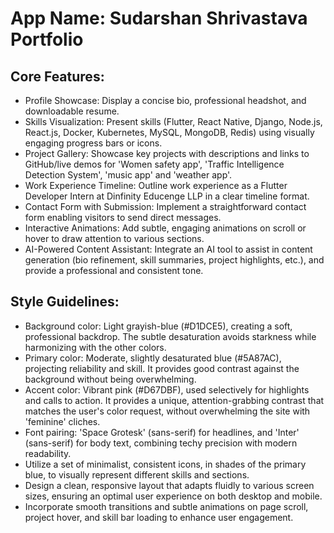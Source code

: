 # **App Name**: Sudarshan Shrivastava Portfolio

## Core Features:

- Profile Showcase: Display a concise bio, professional headshot, and downloadable resume.
- Skills Visualization: Present skills (Flutter, React Native, Django, Node.js, React.js, Docker, Kubernetes, MySQL, MongoDB, Redis) using visually engaging progress bars or icons.
- Project Gallery: Showcase key projects with descriptions and links to GitHub/live demos for 'Women safety app', 'Traffic Intelligence Detection System', 'music app' and 'weather app'.
- Work Experience Timeline: Outline work experience as a Flutter Developer Intern at Dinfinity Educenge LLP in a clear timeline format.
- Contact Form with Submission: Implement a straightforward contact form enabling visitors to send direct messages.
- Interactive Animations: Add subtle, engaging animations on scroll or hover to draw attention to various sections.
- AI-Powered Content Assistant: Integrate an AI tool to assist in content generation (bio refinement, skill summaries, project highlights, etc.), and provide a professional and consistent tone.

## Style Guidelines:

- Background color: Light grayish-blue (#D1DCE5), creating a soft, professional backdrop. The subtle desaturation avoids starkness while harmonizing with the other colors.
- Primary color: Moderate, slightly desaturated blue (#5A87AC), projecting reliability and skill. It provides good contrast against the background without being overwhelming. 
- Accent color: Vibrant pink (#D67DBF), used selectively for highlights and calls to action. It provides a unique, attention-grabbing contrast that matches the user's color request, without overwhelming the site with 'feminine' cliches.
- Font pairing: 'Space Grotesk' (sans-serif) for headlines, and 'Inter' (sans-serif) for body text, combining techy precision with modern readability.
- Utilize a set of minimalist, consistent icons, in shades of the primary blue, to visually represent different skills and sections.
- Design a clean, responsive layout that adapts fluidly to various screen sizes, ensuring an optimal user experience on both desktop and mobile.
- Incorporate smooth transitions and subtle animations on page scroll, project hover, and skill bar loading to enhance user engagement.
